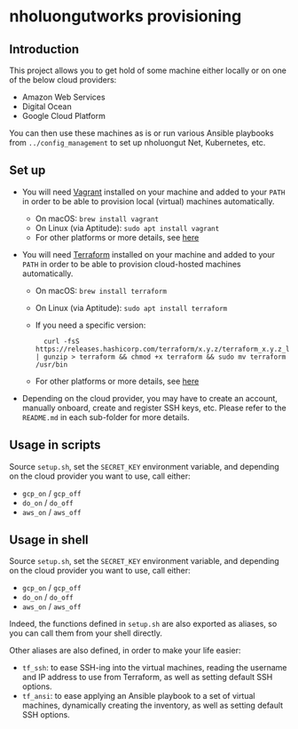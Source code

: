 # nholuongutworks provisioning

## Introduction

This project allows you to get hold of some machine either locally or on one of the below cloud providers:

* Amazon Web Services
* Digital Ocean
* Google Cloud Platform

You can then use these machines as is or run various Ansible playbooks from `../config_management` to set up nholuongut Net, Kubernetes, etc.

## Set up

* You will need [Vagrant](https://www.vagrantup.com) installed on your machine and added to your `PATH` in order to be able to provision local (virtual) machines automatically.

  * On macOS: `brew install vagrant`
  * On Linux (via Aptitude): `sudo apt install vagrant`
  * For other platforms or more details, see [here](https://www.vagrantup.com/docs/installation/)

* You will need [Terraform](https://www.terraform.io) installed on your machine and added to your `PATH` in order to be able to provision cloud-hosted machines automatically.

  * On macOS: `brew install terraform`
  * On Linux (via Aptitude): `sudo apt install terraform`
  * If you need a specific version:

          curl -fsS https://releases.hashicorp.com/terraform/x.y.z/terraform_x.y.z_linux_amd64.zip | gunzip > terraform && chmod +x terraform && sudo mv terraform /usr/bin
  * For other platforms or more details, see [here](https://www.terraform.io/intro/getting-started/install.html)

* Depending on the cloud provider, you may have to create an account, manually onboard, create and register SSH keys, etc. 
  Please refer to the `README.md` in each sub-folder for more details.

## Usage in scripts

Source `setup.sh`, set the `SECRET_KEY` environment variable, and depending on the cloud provider you want to use, call either:

* `gcp_on` / `gcp_off`
* `do_on` / `do_off`
* `aws_on` / `aws_off`

## Usage in shell

Source `setup.sh`, set the `SECRET_KEY` environment variable, and depending on the cloud provider you want to use, call either:

* `gcp_on` / `gcp_off`
* `do_on` / `do_off`
* `aws_on` / `aws_off`

Indeed, the functions defined in `setup.sh` are also exported as aliases, so you can call them from your shell directly.

Other aliases are also defined, in order to make your life easier:

* `tf_ssh`: to ease SSH-ing into the virtual machines, reading the username and IP address to use from Terraform, as well as setting default SSH options.
* `tf_ansi`: to ease applying an Ansible playbook to a set of virtual machines, dynamically creating the inventory, as well as setting default SSH options.
